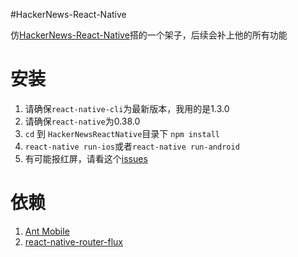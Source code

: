#HackerNews-React-Native

仿[HackerNews-React-Native](https://github.com/iSimar/HackerNews-React-Native)搭的一个架子，后续会补上他的所有功能

# 安装
1. 请确保`react-native-cli`为最新版本，我用的是1.3.0
2. 请确保`react-native`为0.38.0
3. `cd` 到 `HackerNewsReactNative`目录下 `npm install`
4. `react-native run-ios`或者`react-native run-android`
5. 有可能报红屏，请看这个[issues](https://github.com/facebook/react-native/issues/11384)

# 依赖
1. [Ant Mobile](https://mobile.ant.design/docs/react/introduce)
2. [react-native-router-flux](https://github.com/aksonov/react-native-router-flux)


